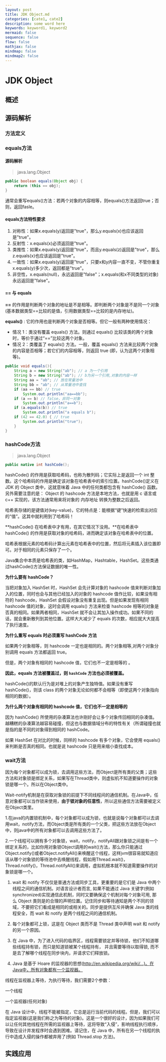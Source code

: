 ```yaml
---
layout: post
title: JDK Object.md
categories: [cate1, cate2]
description: some word here
keywords: keyword1, keyword2
mermaid: false
sequence: false
flow: false
mathjax: false
mindmap: false
mindmap2: false
---
```

# JDK Object

## 概述

## 源码解析

### 方法定义

### equals方法

#### 源码解析

> java.lang.Object

```java
public boolean equals(Object obj) {
    return (this == obj);
}
```



通常会重写equals()方法：若两个对象的内容相等，则equals()方法返回true；否则，返回fasle。



#### equals方法特性要求

1. 对称性：如果x.equals(y)返回是"true"，那么y.equals(x)也应该返回是"true"。
2. 反射性：x.equals(x)必须返回是"true"。
3. 类推性：如果x.equals(y)返回是"true"，而且y.equals(z)返回是"true"，那么z.equals(x)也应该返回是"true"。
4. 一致性：如果x.equals(y)返回是"true"，只要x和y内容一直不变，不管你重复x.equals(y)多少次，返回都是"true"。
5. 非空性，x.equals(null)，永远返回是"false"；x.equals(和x不同类型的对象)永远返回是"false"。



#### == 与 equals

**==** 的作用是判断两个对象的地址是不是相等。即判断两个对象是不是同一个对象(基本数据类型==比较的是值，引用数据类型==比较的是内存地址)。

**equals()** : 它的作用也是判断两个对象是否相等。但它一般有两种使用情况：

- 情况 1：类没有覆盖 equals() 方法。则通过 equals() 比较该类的两个对象时，等价于通过“==”比较这两个对象。
- 情况 2：类覆盖了 equals() 方法。一般，覆盖 equals() 方法来比较两个对象的内容是否相等；若它们的内容相等，则返回 true (即，认为这两个对象相等)。



```java
public void equals(){
    String a = new String("ab"); // a 为一个引用
    String b = new String("ab"); // b为另一个引用,对象的内容一样
    String aa = "ab"; // 放在常量池中
    String bb = "ab"; // 从常量池中查找
    if (aa == bb) // true
        System.out.println("aa==bb");
    if (a == b) // false，非同一对象
        System.out.println("a==b");
    if (a.equals(b)) // true
        System.out.println("a equals b");
    if (42 == 42.0) { // true
        System.out.println("true");
    }
}
```



### hashCode方法

> java.lang.Object

```java
public native int hashCode();
```

hashCode() 的作用是获取哈希码，也称为散列码；它实际上是返回一个 int 整数。这个哈希码的作用是确定该对象在哈希表中的索引位置。hashCode()定义在 JDK 的 Object 类中，这就意味着 Java 中的任何类都包含有 hashCode() 函数。另外需要注意的是： Object 的 hashcode 方法是本地方法，也就是用 c 语言或 c++ 实现的，该方法通常用来将对象的 内存地址 转换为整数之后返回。

哈希表存储的是键值对(key-value)，它的特点是：能根据“键”快速的检索出对应的“值”。这其中就利用到了哈希码！

**hashCode() 在哈希表中才有用，在其它情况下没用。**在哈希表中hashCode() 的作用是获取对象的哈希码，进而确定该对象在哈希表中的位置。

哈希表根据元素的哈希码计算出元素在哈希表中的位置，然后将元素插入该位置即可。对于相同的元素只保存了一个。

Java集合中本质是哈希表的类，如HashMap，Hashtable，HashSet。这些类通过hashCode()方法保证数据的唯一性。



**为什么要有 hashCode？**

当把对象加入 HashSet 时，HashSet 会先计算对象的 hashcode 值来判断对象加入的位置，同时也会与其他已经加入的对象的 hashcode 值作比较，如果没有相符的 hashcode，HashSet 会假设对象没有重复出现。但是如果发现有相同 hashcode 值的对象，这时会调用 equals() 方法来检查 hashcode 相等的对象是否真的相同。如果两者相同，HashSet 就不会让其加入操作成功。如果不同的话，就会重新散列到其他位置。这样大大减少了 equals 的次数，相应就大大提高了执行速度。



**为什么重写 equals 时必须重写 hashCode 方法**

如果两个对象相等，则 hashcode 一定也是相同的。两个对象相等,对两个对象分别调用 equals 方法都返回 true。

但是，两个对象有相同的 hashcode 值，它们也不一定是相等的 。

**因此，equals 方法被覆盖过，则 `hashCode` 方法也必须被覆盖。**

hashCode()的默认行为是对堆上的对象产生独特值。如果没有重写 hashCode()，则该 class 的两个对象无论如何都不会相等（即使这两个对象指向相同的数据）。



**为什么两个对象有相同的 hashcode 值，它们也不一定是相等的**

因为 hashCode() 所使用的杂凑算法也许刚好会让多个对象传回相同的杂凑值。越糟糕的杂凑算法越容易碰撞，但这也与数据值域分布的特性有关（所谓碰撞也就是指的是不同的对象得到相同的 hashCode。

如果 HashSet 在对比的时候，同样的 hashcode 有多个对象，它会使用 equals() 来判断是否真的相同。也就是说 hashcode 只是用来缩小查找成本。



### wait方法

因为每个对象都可以成为锁，去调用这些方法，而Object是所有类的父类；这些方法和对象锁是绑定关系，如果写在Thread类中，则虚拟机不知道要操作的对象锁是哪一个。所以在Object类中。



Wait-notify机制是在获取对象锁的前提下不同线程间的通信机制。在Java中，任意对象都可以当作锁来使用，**由于锁对象的任意性**，所以这些通信方法需要被定义在Object类里。

1.在java的内置锁机制中，每个对象都可以成为锁，也就是说每个对象都可以去调用wait，notify方法，而Object类是所有类的一个父类，把这些方法放在Object中，则java中的所有对象都可以去调用这些方法了。

2.一个线程可以拥有多个对象锁，wait，notify，notifyAll跟对象锁之间是有一个绑定关系的，比如你用对象锁Object调用的wait()方法，那么你只能通过Object.notify()或者Object.notifyAll()来唤醒这个线程，这样jvm很容易就知道应该从哪个对象锁的等待池中去唤醒线程，假如用Thread.wait()，Thread.notify()，Thread.notifyAll()来调用，虚拟机根本就不知道需要操作的对象锁是哪一个。



1) wait 和 notify 不仅仅是普通方法或同步工具，更重要的是它们是 Java 中两个线程之间的通信机制。对语言设计者而言, 如果不能通过 Java 关键字(例如 synchronized)实现通信此机制，同时又要确保这个机制对每个对象可用, 那么 Object 类则是的合理的声明位置。记住同步和等待通知是两个不同的领域，不要把它们看成是相同的或相关的。同步是提供互斥并确保 Java 类的线程安全，而 wait 和 notify 是两个线程之间的通信机制。

2) 每个对象都可上锁，这是在 Object 类而不是 Thread 类中声明 wait 和 notify 的另一个原因。

3) 在 Java 中，为了进入代码的临界区，线程需要锁定并等待锁，他们不知道哪些线程持有锁，而只是知道锁被某个线程持有， 并且需要等待以取得锁, 而不是去了解哪个线程在同步块内，并请求它们释放锁。

4) Java 是基于 Hoare 的监视器的思想(http://en.wikipedia.org/wiki/...)。在Java中，所有对象都有一个监视器。

线程在监视器上等待，为执行等待，我们需要2个参数：

一个线程

一个监视器(任何对象)

在 Java 设计中，线程不能被指定，它总是运行当前代码的线程。但是，我们可以指定监视器(这是我们称之为等待的对象)。这是一个很好的设计，因为如果我们可以让任何其他线程在所需的监视器上等待，这将导致“入侵”，影响线程执行顺序，导致在设计并发程序时会遇到困难。请记住，在 Java 中，所有在另一个线程的执行中造成入侵的操作都被弃用了(例如 Thread.stop 方法)。



## 实践应用